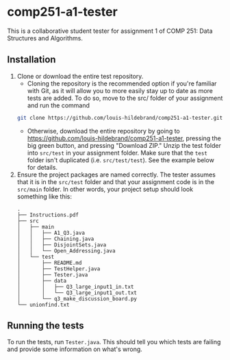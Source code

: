 # comp251-a1-tester
This is a collaborative student tester for assignment 1 of COMP 251: Data Structures and Algorithms.

## Installation
1. Clone or download the entire test repository.
	- Cloning the repository is the recommended option if you're familiar with Git, as it will allow you to more easily stay up to date as more tests are added. To do so, move to the src/ folder of your assignment and run the command
	```sh
	git clone https://github.com/louis-hildebrand/comp251-a1-tester.git test
	```
	- Otherwise, download the entire repository by going to https://github.com/louis-hildebrand/comp251-a1-tester, pressing the big green button, and pressing "Download ZIP." Unzip the test folder into `src/test` in your assignment folder. Make sure that the `test` folder isn't duplicated (i.e. `src/test/test`). See the example below for details.
2. Ensure the project packages are named correctly. The tester assumes that it is in the `src/test` folder and that your assignment code is in the `src/main` folder. In other words, your project setup should look something like this:
    ```
    .
    ├── Instructions.pdf
    ├── src
    │   ├── main
    │   │   ├── A1_Q3.java
    │   │   ├── Chaining.java
    │   │   ├── DisjointSets.java
    │   │   └── Open_Addressing.java
    │   └── test
    │       ├── README.md
    │       ├── TestHelper.java
    │       ├── Tester.java
    │       ├── data
    │       │   ├── Q3_large_input1_in.txt
    │       │   └── Q3_large_input1_out.txt
    │       └── q3_make_discussion_board.py
    └── unionfind.txt
    ```

## Running the tests
To run the tests, run `Tester.java`. This should tell you which tests are failing and provide some information on what's wrong.
